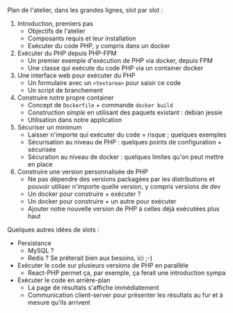 
Plan de l'atelier, dans les grandes lignes, slot par slot :

 1. Introduction, premiers pas
    * Objectifs de l'atelier
    * Composants requis et leur installation
    * Exécuter du code PHP, y compris dans un docker
 2. Exécuter du PHP depuis PHP-FPM
    * Un premier exemple d'exécution de PHP via docker, depuis FPM
    * Une classe qui exécute du code PHP via un container docker
 3. Une interface web pour exécuter du PHP
    * Un formulaire avec un `<textarea>` pour saisir ce code
    * Un script de branchement
 4. Construire notre propre container
    * Concept de `Dockerfile` + commande `docker build`
    * Construction *simple* en utilisant des paquets existant : debian jessie
    * Utilisation dans notre application
 5. Sécuriser un minimum
    * Laisser n'importe qui exécuter du code = risque ; quelques exemples
    * Sécurisation au niveau de PHP : quelques points de configuration + sécurisée
    * Sécuration au niveau de docker : quelques limites qu'on peut mettre en place
 6. Construire une version personnalisée de PHP
    * Ne pas dépendre des versions packagées par les distributions et pouvoir utiliser n'importe quelle version, y compris versions de dev
    * Un docker pour construire + exécuter ?
    * Un docker pour construire + un autre pour exécuter
    * Ajouter notre nouvelle version de PHP à celles déjà exécutées plus haut

Quelques autres idées de slots :

 * Persistance
    * MySQL ?
    * Redis ? Se préterait bien aux besoins, ici ;-)
 * Exécuter le code sur plusieurs versions de PHP en parallèle
    * React-PHP permet ça, par exemple, ça ferait une introduction sympa
 * Exécuter le code en arrière-plan
    * La page de résultats s'affiche immédiatement
    * Communication client-server pour présenter les résultats au fur et à mesure qu'ils arrivent
